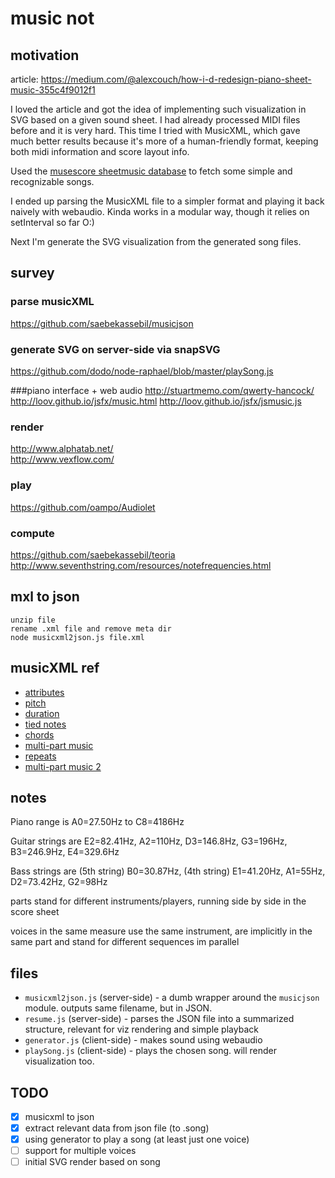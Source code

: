# music not



## motivation

article:
<https://medium.com/@alexcouch/how-i-d-redesign-piano-sheet-music-355c4f9012f1>

I loved the article and got the idea of implementing such visualization in SVG based on a given sound sheet.
I had already processed MIDI files before and it is very hard. This time I tried with MusicXML, which gave much
better results because it's more of a human-friendly format, keeping both midi information and score layout info.

Used the [musescore sheetmusic database](https://musescore.com/sheetmusic) to fetch some simple and recognizable songs.

I ended up parsing the MusicXML file to a simpler format and playing it back naively with webaudio.
Kinda works in a modular way, though it relies on setInterval so far O:)

Next I'm generate the SVG visualization from the generated song files.



## survey

### parse musicXML
<https://github.com/saebekassebil/musicjson>

### generate SVG on server-side via snapSVG  
<https://github.com/dodo/node-raphael/blob/master/playSong.js>

###piano interface + web audio
<http://stuartmemo.com/qwerty-hancock/>  
<http://loov.github.io/jsfx/music.html> <http://loov.github.io/jsfx/jsmusic.js>

### render
<http://www.alphatab.net/>  
<http://www.vexflow.com/>

### play
<https://github.com/oampo/Audiolet>

### compute
<https://github.com/saebekassebil/teoria>  
<http://www.seventhstring.com/resources/notefrequencies.html>



## mxl to json

	unzip file
	rename .xml file and remove meta dir
	node musicxml2json.js file.xml


## musicXML ref

* [attributes](http://www.musicxml.com/tutorial/the-midi-compatible-part/attributes/)
* [pitch](http://www.musicxml.com/tutorial/the-midi-compatible-part/pitch/)
* [duration](http://www.musicxml.com/tutorial/the-midi-compatible-part/duration/)
* [tied notes](http://www.musicxml.com/tutorial/the-midi-compatible-part/tied-notes/)
* [chords](http://www.musicxml.com/tutorial/the-midi-compatible-part/chords/)
* [multi-part music](http://www.musicxml.com/tutorial/the-midi-compatible-part/multi-part-music/)
* [repeats](http://www.musicxml.com/tutorial/the-midi-compatible-part/repeats/)
* [multi-part music 2](http://www.musicxml.com/tutorial/notation-basics/multi-part-music-2/)



## notes

Piano range is A0=27.50Hz to C8=4186Hz

Guitar strings are E2=82.41Hz, A2=110Hz, D3=146.8Hz, G3=196Hz, B3=246.9Hz, E4=329.6Hz

Bass strings are (5th string) B0=30.87Hz, (4th string) E1=41.20Hz, A1=55Hz, D2=73.42Hz, G2=98Hz

parts stand for different instruments/players, running side by side in the score sheet

voices in the same measure use the same instrument, are implicitly in the same part and stand for different sequences im parallel



## files

- `musicxml2json.js` (server-side) - a dumb wrapper around the `musicjson` module. outputs same filename, but in JSON. 
- `resume.js` (server-side) - parses the JSON file into a summarized structure, relevant for viz rendering and simple playback
- `generator.js` (client-side) - makes sound using webaudio
- `playSong.js` (client-side) - plays the chosen song. will render visualization too.



## TODO

- [x] musicxml to json
- [x] extract relevant data from json file (to .song)
- [x] using generator to play a song (at least just one voice)
- [ ] support for multiple voices
- [ ] initial SVG render based on song
